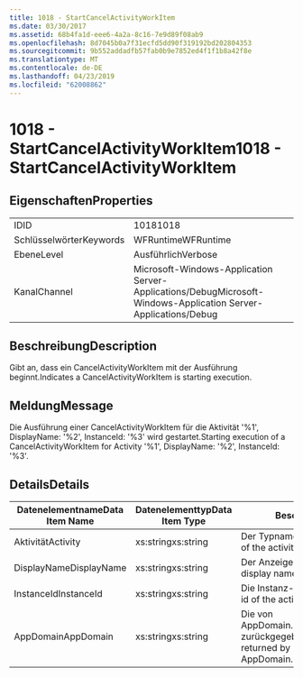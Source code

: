 ```yaml
---
title: 1018 - StartCancelActivityWorkItem
ms.date: 03/30/2017
ms.assetid: 68b4fa1d-eee6-4a2a-8c16-7e9d89f08ab9
ms.openlocfilehash: 8d7045b0a7f31ecfd5dd90f319192bd202804353
ms.sourcegitcommit: 9b552addadfb57fab0b9e7852ed4f1f1b8a42f8e
ms.translationtype: MT
ms.contentlocale: de-DE
ms.lasthandoff: 04/23/2019
ms.locfileid: "62008862"
---
```

# <a name="1018---startcancelactivityworkitem"></a><span data-ttu-id="bbe69-102">1018 - StartCancelActivityWorkItem</span><span class="sxs-lookup"><span data-stu-id="bbe69-102">1018 - StartCancelActivityWorkItem</span></span>
## <a name="properties"></a><span data-ttu-id="bbe69-103">Eigenschaften</span><span class="sxs-lookup"><span data-stu-id="bbe69-103">Properties</span></span>  
  
|||  
|-|-|  
|<span data-ttu-id="bbe69-104">ID</span><span class="sxs-lookup"><span data-stu-id="bbe69-104">ID</span></span>|<span data-ttu-id="bbe69-105">1018</span><span class="sxs-lookup"><span data-stu-id="bbe69-105">1018</span></span>|  
|<span data-ttu-id="bbe69-106">Schlüsselwörter</span><span class="sxs-lookup"><span data-stu-id="bbe69-106">Keywords</span></span>|<span data-ttu-id="bbe69-107">WFRuntime</span><span class="sxs-lookup"><span data-stu-id="bbe69-107">WFRuntime</span></span>|  
|<span data-ttu-id="bbe69-108">Ebene</span><span class="sxs-lookup"><span data-stu-id="bbe69-108">Level</span></span>|<span data-ttu-id="bbe69-109">Ausführlich</span><span class="sxs-lookup"><span data-stu-id="bbe69-109">Verbose</span></span>|  
|<span data-ttu-id="bbe69-110">Kanal</span><span class="sxs-lookup"><span data-stu-id="bbe69-110">Channel</span></span>|<span data-ttu-id="bbe69-111">Microsoft-Windows-Application Server-Applications/Debug</span><span class="sxs-lookup"><span data-stu-id="bbe69-111">Microsoft-Windows-Application Server-Applications/Debug</span></span>|  
  
## <a name="description"></a><span data-ttu-id="bbe69-112">Beschreibung</span><span class="sxs-lookup"><span data-stu-id="bbe69-112">Description</span></span>  
 <span data-ttu-id="bbe69-113">Gibt an, dass ein CancelActivityWorkItem mit der Ausführung beginnt.</span><span class="sxs-lookup"><span data-stu-id="bbe69-113">Indicates a CancelActivityWorkItem is starting execution.</span></span>  
  
## <a name="message"></a><span data-ttu-id="bbe69-114">Meldung</span><span class="sxs-lookup"><span data-stu-id="bbe69-114">Message</span></span>  
 <span data-ttu-id="bbe69-115">Die Ausführung einer CancelActivityWorkItem für die Aktivität '%1', DisplayName: '%2', InstanceId: '%3' wird gestartet.</span><span class="sxs-lookup"><span data-stu-id="bbe69-115">Starting execution of a CancelActivityWorkItem for Activity '%1', DisplayName: '%2', InstanceId: '%3'.</span></span>  
  
## <a name="details"></a><span data-ttu-id="bbe69-116">Details</span><span class="sxs-lookup"><span data-stu-id="bbe69-116">Details</span></span>  
  
|<span data-ttu-id="bbe69-117">Datenelementname</span><span class="sxs-lookup"><span data-stu-id="bbe69-117">Data Item Name</span></span>|<span data-ttu-id="bbe69-118">Datenelementtyp</span><span class="sxs-lookup"><span data-stu-id="bbe69-118">Data Item Type</span></span>|<span data-ttu-id="bbe69-119">Beschreibung</span><span class="sxs-lookup"><span data-stu-id="bbe69-119">Description</span></span>|  
|--------------------|--------------------|-----------------|  
|<span data-ttu-id="bbe69-120">Aktivität</span><span class="sxs-lookup"><span data-stu-id="bbe69-120">Activity</span></span>|<span data-ttu-id="bbe69-121">xs:string</span><span class="sxs-lookup"><span data-stu-id="bbe69-121">xs:string</span></span>|<span data-ttu-id="bbe69-122">Der Typname der Aktivität.</span><span class="sxs-lookup"><span data-stu-id="bbe69-122">The type name of the activity.</span></span>|  
|<span data-ttu-id="bbe69-123">DisplayName</span><span class="sxs-lookup"><span data-stu-id="bbe69-123">DisplayName</span></span>|<span data-ttu-id="bbe69-124">xs:string</span><span class="sxs-lookup"><span data-stu-id="bbe69-124">xs:string</span></span>|<span data-ttu-id="bbe69-125">Der Anzeigename der Aktivität.</span><span class="sxs-lookup"><span data-stu-id="bbe69-125">The display name of the activity.</span></span>|  
|<span data-ttu-id="bbe69-126">InstanceId</span><span class="sxs-lookup"><span data-stu-id="bbe69-126">InstanceId</span></span>|<span data-ttu-id="bbe69-127">xs:string</span><span class="sxs-lookup"><span data-stu-id="bbe69-127">xs:string</span></span>|<span data-ttu-id="bbe69-128">Die Instanz-ID der Aktivität.</span><span class="sxs-lookup"><span data-stu-id="bbe69-128">The instance id of the activity.</span></span>|  
|<span data-ttu-id="bbe69-129">AppDomain</span><span class="sxs-lookup"><span data-stu-id="bbe69-129">AppDomain</span></span>|<span data-ttu-id="bbe69-130">xs:string</span><span class="sxs-lookup"><span data-stu-id="bbe69-130">xs:string</span></span>|<span data-ttu-id="bbe69-131">Die von AppDomain.CurrentDomain.FriendlyName zurückgegebene Zeichenfolge.</span><span class="sxs-lookup"><span data-stu-id="bbe69-131">The string returned by AppDomain.CurrentDomain.FriendlyName.</span></span>|

